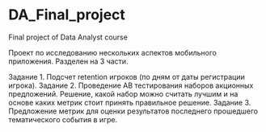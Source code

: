 # DA_Final_project
Final project of Data Analyst course

Проект по исследованию нескольких аспектов мобильного приложения. Разделен на 3 части.

Задание 1. Подсчет retention игроков (по дням от даты регистрации игрока).
Задание 2. Проведение AB тестирования наборов акционных предложений. Решение, какой набор можно считать лучшим и на основе каких метрик стоит принять правильное решение.
Задание 3. Предложение метрик для оценки результатов последнего прошедшего тематического события в игре.

